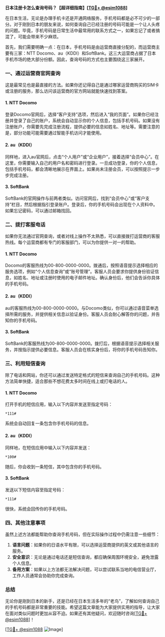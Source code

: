 **日本注册卡怎么查询号码？【超详细指南】[[TG💪+ @esim1088](https://t.me/s/esim1088)]**

在日本生活，无论是办理手机卡还是开通网络服务，手机号码都是必不可少的一部分。对于刚到日本的朋友来说，如何查询自己已经注册的号码可能是一个让人头疼的问题。毕竟，手机号码是日常生活中最常用的联系方式之一，如果忘记了或者搞混了，可能会带来不少麻烦。

首先，我们需要明确一点：在日本，手机号码是由运营商直接分配的，而运营商主要有三家：NTT Docomo、au（KDDI）和SoftBank。这三大运营商占据了日本手机市场的绝大部分份额。因此，查询号码的方式也主要围绕这三家展开。

### **一、通过运营商官网查询**

这是最常见也是最直接的方法。如果你还记得自己是通过哪家运营商购买的SIM卡或注册的服务，那么访问该运营商的官方网站就能快速找到答案。

#### **1. NTT Docomo**
登录Docomo官网后，选择“客户支持”选项，然后进入“我的页面”。如果你已经注册并登录了自己的账户，系统会自动显示你的个人信息，包括手机号码。如果没有注册账户，你需要先完成注册流程，提供必要的信息如姓名、地址等。需要注意的是，部分功能可能需要通过智能手机访问才能使用。

#### **2. au（KDDI）**
同样地，进入au官网后，点击“个人用户”或“企业用户”，接着选择“会员中心”。在这里，你需要输入自己的用户名和密码进行登录。一旦成功登录，你的个人信息，包括手机号码，都会清晰地展示在界面上。如果尚未注册会员，可以按照提示一步步完成注册。

#### **3. SoftBank**
SoftBank的官网操作与前两者类似。访问官网后，找到“会员中心”或“客户支持”栏目，然后根据指引登录账户。登录后，你的手机号码会出现在个人资料中。如果忘记密码，可以通过邮箱找回。

### **二、拨打客服电话**

如果你无法通过官网查询，或者对线上操作不太熟悉，可以直接拨打运营商的客服热线。每个运营商都有专门的客服部门，可以为你提供一对一的帮助。

#### **1. NTT Docomo**
Docomo的客服热线为00-800-0000-0000。拨通后，按照语音提示选择相应的服务选项，例如“个人信息查询”或“账号管理”。客服人员会要求你提供身份验证信息，如姓名、地址或注册时使用的电子邮件地址。确认身份后，他们会告诉你具体的手机号码。

#### **2. au（KDDI）**
au的客服热线为00-800-0000-0000。与Docomo类似，你可以通过语音菜单选择所需的服务，并提供相关信息以验证身份。客服人员会耐心解答你的问题，并告知你的手机号码。

#### **3. SoftBank**
SoftBank的客服热线为00-800-0000-0000。拨打后，根据语音提示选择相关服务，并按指示提供必要信息。客服人员会在核实身份后，将你的手机号码告知你。

### **三、利用短信查询**

除了电话和网站，你还可以通过发送特定格式的短信来查询自己的手机号码。这种方法简单快捷，适合那些不想花费太多时间在线上或打电话的人。

#### **1. NTT Docomo**
打开手机的短信应用，输入以下内容并发送至指定号码：
```
*111#
```
系统会自动回复一条包含你手机号码的信息。

#### **2. au（KDDI）**
同样地，在短信应用中输入以下内容并发送：
```
*100#
```
随后，你会收到一条短信，其中包含你的手机号码。

#### **3. SoftBank**
发送以下短信内容至指定号码：
```
*111#
```
很快，系统会回传你的手机号码。

### **四、其他注意事项**

虽然上述方法都能帮助你查询手机号码，但在实际操作过程中仍需注意一些细节：

1. **语言问题**：如果你的日语水平有限，可以选择运营商提供的英文或其他语言的服务。
2. **安全意识**：无论是通过电话还是短信查询，都应确保周围环境安全，避免泄露个人信息。
3. **备用方案**：如果以上方法都无法解决问题，可以尝试联系当地的电信营业厅，工作人员通常会协助你完成查询。

### **总结**

无论你是刚到日本的新手，还是已经在日本生活多年的“老鸟”，了解如何查询自己的手机号码都是非常重要的技能。希望这篇文章能为大家提供实用的指导，让大家在面对类似问题时更加从容不迫。如果还有其他疑问，欢迎随时咨询[[TG💪+ @esim1088](https://t.me/s/esim1088)]！

[[TG💪+ @esim1088](https://t.me/s/esim1088) ![Image](https://i.postimg.cc/4NQfJmqS/Snipaste-2025-05-13-00-14-12.png)]